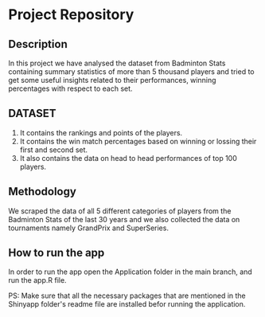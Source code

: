 # Project Repository

## Description
In this project we have analysed the dataset from Badminton Stats containing summary statistics of more than 5 thousand players and tried to get some useful insights related to their performances, winning percentages with respect to each set. 

## DATASET
1. It contains the rankings and points of the players.
2. It contains the win match percentages based on winning or lossing their first and second set.
3. It also contains the data on head to head performances of top 100 players.

## Methodology
  We scraped the data of all 5 different categories of players from the Badminton Stats of the last 30 years and we also collected the data on tournaments namely GrandPrix and SuperSeries.

## How to run the app
 In order to run the app open the Application folder in the main branch, and run the app.R file.
 
 PS: Make sure that all the necessary packages that are mentioned in the Shinyapp folder's readme file are installed befor running the application.
